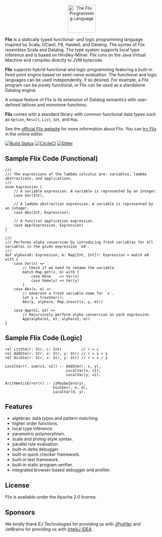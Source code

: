 <p align="center" >
    <img src="https://raw.githubusercontent.com/flix/flix/master/doc/logo.png" height="91px" 
    alt="The Flix Programming Language" 
    title="The Flix Programming Language">
</p>

**Flix** is a statically typed functional- and logic programming language inspired by Scala, OCaml, F#, Haskell, and Datalog.
The syntax of Flix resembles Scala and Datalog. 
The type system supports local type inference and is based on Hindley-Milner. 
Flix runs on the Java Virtual Machine and compiles directly to JVM bytecode.

**Flix** supports hybrid functional and logic programming featuring a built-in fixed point engine based on semi-naive evaluation.
The functional and logic languages can be used independently, if so desired. 
For example, a Flix program can be purely functional, or Flix can be used as a standalone Datalog engine. 

A unique feature of Flix is its extension of Datalog semantics with user-defined lattices and monotone functions.

**Flix** comes with a standard library with common functional data types such as `Option`, `Result`, `List`, `Set`, and `Map`. 

See the [official Flix website](https://flix.github.io/) for more information about Flix. 
You can [try Flix](https://flix.github.io/try/) in the online editor.

[![Build Status](https://travis-ci.org/flix/flix.svg?branch=master)](https://travis-ci.org/flix/flix)
[![CircleCI](https://circleci.com/gh/flix/flix.svg?style=svg)](https://circleci.com/gh/flix/flix)
[![Gitter](https://badges.gitter.im/gitterHQ/gitter.svg)](https://gitter.im/flix/Lobby)

## Sample Flix Code (Functional)

```
///
/// The expressions of the lambda calculus are: variables, lambda abstractions, and applications.
///
enum Expression {
    // A variable expression. A variable is represented by an integer.
    case Var(Int),

    // A lambda abstraction expression. A variable is represented by an integer.
    case Abs(Int, Expression),

    // A function application expression.
    case App(Expression, Expression)
}

///
/// Performs alpha conversion by introducing fresh variables for all variables in the given expression `e0`.
///
def alpha(e0: Expression, m: Map[Int, Int]): Expression = match e0 with {
    case Var(x) =>
        // Check if we need to rename the variable.
        match Map.get(x, m) with {
            case None    => Var(x)
            case Some(y) => Var(y)
        }
    case Abs(x, e) =>
        // Generate a fresh variable name for `x`.
        let y = freshVar();
        Abs(y, alpha(e, Map.insert(x, y, m)))

    case App(e1, e2) =>
        // Recursively perform alpha conversion on each expression.
        App(alpha(e1, m), alpha(e2, m))
}
```

## Sample Flix Code (Logic)

```
rel LitStm(r: Str, c: Int)         // r = c
rel AddStm(r: Str, x: Str, y: Str) // r = x + y
rel DivStm(r: Str, x: Str, y: Str) // r = x / y

LocalVar(r, sum(v1, v2)) :- AddStm(r, x, y),
                            LocalVar(x, v1),
                            LocalVar(y, v2).

ArithmeticError(r) :- isMaybeZero(y),
                      DivStm(r, n, d),
                      LocalVar(d, y).
```

## Features

- algebraic data types and pattern matching.
- higher order functions.
- local type inference.
- parametric polymorphism.
- scala and prolog-style syntax.
- parallel rule evaluation.
- built-in delta debugger.
- built-in quick checker framework.
- built-in test framework.
- built-in static program verifier.
- integrated browser-based debugger and profiler.

## License

Flix is available under the Apache 2.0 license.

## Sponsors

We kindly thank EJ Technologies for providing us with 
[JProfiler](http://www.ej-technologies.com/products/jprofiler/overview.html)
and JetBrains for providing us with 
[IntelliJ IDEA](https://www.jetbrains.com/idea/).
